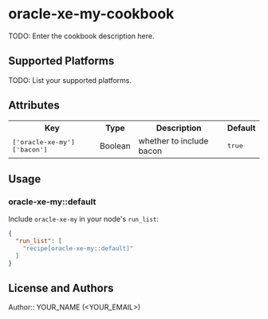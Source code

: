 # oracle-xe-my-cookbook

TODO: Enter the cookbook description here.

## Supported Platforms

TODO: List your supported platforms.

## Attributes

<table>
  <tr>
    <th>Key</th>
    <th>Type</th>
    <th>Description</th>
    <th>Default</th>
  </tr>
  <tr>
    <td><tt>['oracle-xe-my']['bacon']</tt></td>
    <td>Boolean</td>
    <td>whether to include bacon</td>
    <td><tt>true</tt></td>
  </tr>
</table>

## Usage

### oracle-xe-my::default

Include `oracle-xe-my` in your node's `run_list`:

```json
{
  "run_list": [
    "recipe[oracle-xe-my::default]"
  ]
}
```

## License and Authors

Author:: YOUR_NAME (<YOUR_EMAIL>)
